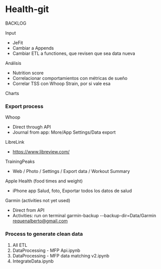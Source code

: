 # Health-git

BACKLOG

Input
 - JeFit
 - Cambiar a Appends
 - Cambiar ETL a functiones, que revisen que sea data nueva

Análisis
 - Nutrition score
 - Correlacionar comportamientos con métricas de sueño
 - Correlar TSS con Whoop Strain, por si vale esa

Charts


### Export process
Whoop
  - Direct through API
  - Journal from app: More/App Settings/Data export

LibreLink
  - https://www.libreview.com/

TrainingPeaks
  - Web / Photo / Settings / Export data / Workout Summary

Apple Health (food times and weight)
 - iPhone app Salud, foto, Exportar todos los datos de salud

 Garmin (activities not yet used)
 - Direct from API
 - Activities: run on terminal garmin-backup --backup-dir=Data/Garmin requenalberto@gmail.com

### Process to generate clean data

1. All ETL
2. DataProcessing - MFP Api.ipynb
3. DataProcessing - MFP data matching v2.ipynb
4. IntegrateData.ipynb